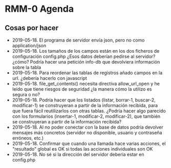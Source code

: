 ﻿# RMM-0 Agenda

## Cosas por hacer

* 2019-05-18. El programa de servidor envía json, pero no como application/json
* 2019-05-18. Los tamaños de los campos están en los dos ficheros de configuración config.php
  ¿Esos datos deberían pedirse al servidor? ¿cómo?
  Podría hacer una petición info-db que devolviera información sobre la tabla
* 2019-05-18. Para reordenar las tablas de registros añado campos en la url.
  ¿debería hacerlo con javascript
* 2019-05-18. file_get_contents() necesita directiva allow_url_open y he leído que tiene riesgos de seguridad
  ¿la manera cómo la utilizo es segura o no?
* 2019-05-18. Podría hacer que los listados (listar, borrar-1, buscar-2, modificar-1) se construyeran a partir de la información recibida, para que fuera fácil reutilizarlos con otras tablas.
  ¿Podría hacer algo parecido con los formularios (insertar-1, modificar-2, modificar-2), que también se construyeran a partir de la información recibida?
* 2019-05-18. Al no poder conectar con la base de datos podría devolver mensajes más concretos (servidor no disponible, usuario y contraseña erróneos, etc.)
* 2019-05-18. Confirmar que cuando una llamada hace varias acciones, el "resultado" global es OK si todas las acciones individuales son OK
* 2019-05-18. No sé si la dirección del servidor debería estar en config.php